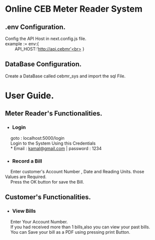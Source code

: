 # Online CEB Meter Reader System

## .env Configuration.

Config the API Host in next.config.js file.<br>
example :=   env:{<br>
&emsp;&emsp; API_HOST:'http://api.cebmr'<br>
}

## DataBase Configuration.

Create a DataBase called cebmr_sys and import the sql File.

# User Guide.

## Meter Reader's Functionalities.

* ### Login 
&emsp; goto : localhost:5000/login<br>
&emsp; Login to the System Using this Credentials<br>
&emsp; * Email : kamal@gmail.com | password : 1234<br>

* ### Record a Bill
&emsp; Enter customer's Account Number , Date and Reading Units. those Values are Required.<br>
&emsp; Press the OK button for save the Bill.<br>

## Customer's Functionalities.

* ### View Bills
&emsp; Enter Your Account Number.<br>
&emsp; If you had received more than 1 bills,also you can view your past bills.<br>
&emsp; You can Save your bill as a PDF using pressing print Button.<br> 